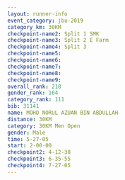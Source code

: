 ```yaml
---
layout: runner-info 
event_category: jbu-2019 
category_km: 30KM 
checkpoint-name2: Split 1 SMK 
checkpoint-name3: Split 2 E Farm 
checkpoint-name4: Split 3 
checkpoint-name5: 
checkpoint-name6: 
checkpoint-name7: 
checkpoint-name8: 
checkpoint-name9: 
overall_rank: 218
gender_rank: 164
category_rank: 111
bib: 31141
name: MOHD NORUL AZUAN BIN ABDULLAH
distance: 30KM
category: 30KM Men Open
gender: Male
time: 5-27-05
start: 2-00-00
checkpoint2: 4-12-38
checkpoint3: 6-35-55
checkpoint4: 7-27-05
---
```

